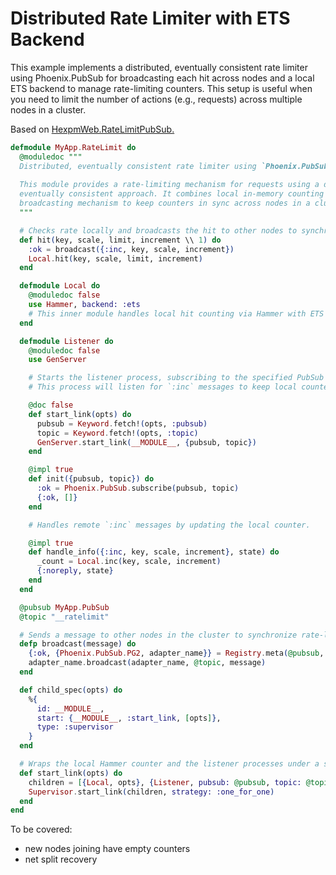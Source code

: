 # Distributed Rate Limiter with ETS Backend

This example implements a distributed, eventually consistent rate limiter using Phoenix.PubSub for broadcasting each hit across nodes and a local ETS backend to manage rate-limiting counters. This setup is useful when you need to limit the number of actions (e.g., requests) across multiple nodes in a cluster.

Based on [HexpmWeb.RateLimitPubSub.](https://github.com/hexpm/hexpm/blob/main/lib/hexpm_web/rate_limit_pub_sub.ex)

```elixir
defmodule MyApp.RateLimit do
  @moduledoc """
  Distributed, eventually consistent rate limiter using `Phoenix.PubSub` and `Hammer`.
  
  This module provides a rate-limiting mechanism for requests using a distributed,
  eventually consistent approach. It combines local in-memory counting with a 
  broadcasting mechanism to keep counters in sync across nodes in a cluster.
  """

  # Checks rate locally and broadcasts the hit to other nodes to synchronize.
  def hit(key, scale, limit, increment \\ 1) do
    :ok = broadcast({:inc, key, scale, increment})
    Local.hit(key, scale, limit, increment)
  end

  defmodule Local do
    @moduledoc false
    use Hammer, backend: :ets
    # This inner module handles local hit counting via Hammer with ETS as a backend.
  end

  defmodule Listener do
    @moduledoc false
    use GenServer

    # Starts the listener process, subscribing to the specified PubSub topic.
    # This process will listen for `:inc` messages to keep local counters in sync.

    @doc false
    def start_link(opts) do
      pubsub = Keyword.fetch!(opts, :pubsub)
      topic = Keyword.fetch!(opts, :topic)
      GenServer.start_link(__MODULE__, {pubsub, topic})
    end

    @impl true
    def init({pubsub, topic}) do
      :ok = Phoenix.PubSub.subscribe(pubsub, topic)
      {:ok, []}
    end

    # Handles remote `:inc` messages by updating the local counter.

    @impl true
    def handle_info({:inc, key, scale, increment}, state) do      
      _count = Local.inc(key, scale, increment)
      {:noreply, state}
    end
  end

  @pubsub MyApp.PubSub
  @topic "__ratelimit"

  # Sends a message to other nodes in the cluster to synchronize rate-limiting information.
  defp broadcast(message) do
    {:ok, {Phoenix.PubSub.PG2, adapter_name}} = Registry.meta(@pubsub, :pubsub)
    adapter_name.broadcast(adapter_name, @topic, message)
  end

  def child_spec(opts) do
    %{
      id: __MODULE__,
      start: {__MODULE__, :start_link, [opts]},
      type: :supervisor
    }
  end

  # Wraps the local Hammer counter and the listener processes under a single supervisor.
  def start_link(opts) do
    children = [{Local, opts}, {Listener, pubsub: @pubsub, topic: @topic}]
    Supervisor.start_link(children, strategy: :one_for_one)
  end
end
```

To be covered:
- new nodes joining have empty counters
- net split recovery
